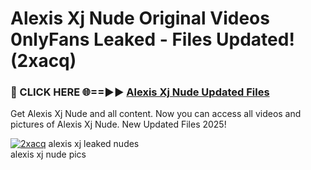 # Alexis Xj Nude Original Videos 0nlyFans Leaked - Files Updated! (2xacq)

<h3>🔴 CLICK HERE 🌐==►► <a href="https://tinyurl.com/5h6xmrr3" rel="nofollow">Alexis Xj Nude Updated Files</a></h3>

Get Alexis Xj Nude and all content. Now you can access all videos and pictures of Alexis Xj Nude. New Updated Files 2025!

[![2xacq](https://i.imgur.com/KVD873Z.gif)](https://tinyurl.com/5h6xmrr3)
alexis xj leaked nudes<br>
alexis xj nude pics